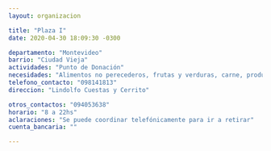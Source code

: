 ```yaml
---
layout: organizacion

title: "Plaza I"
date: 2020-04-30 18:09:30 -0300

departamento: "Montevideo"
barrio: "Ciudad Vieja"
actividades: "Punto de Donación"
necesidades: "Alimentos no perecederos, frutas y verduras, carne, productos sanitarios (tapabocas, guantes, alcohol en gel, detergente,etc), recipientes o tuppers"
telefono_contacto: "098141813"
direccion: "Lindolfo Cuestas y Cerrito"

otros_contactos: "094053638"
horario: "8 a 22hs"
aclaraciones: "Se puede coordinar telefónicamente para ir a retirar"
cuenta_bancaria: ""

---
```

